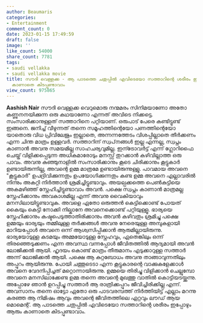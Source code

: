 ```yaml
---
author: Beaumaris
categories:
- Entertainment
comment_count: 0
date: 2023-01-15 17:49:59
draft: false
image: ''
like_count: 54000
share_count: 7781
tags:
- saudi vellakka
- saudi vellakka movie
title: സൗദി വെള്ളക്ക - ആ പാടത്തെ ചതുപ്പിൽ എവിടെയോ സത്താറിന്റെ ശരീരം ഇപ്പോഴും ആരും
  കാണാതെ കിടപ്പുണ്ടാവാം
view_count: 975865
---
```


**Aashish Nair** സൗദി വെള്ളക്ക വെറുമൊരു നന്മമരം സിനിമയാണോ അതോ കണ്ണുനനയിക്കുന്ന ഒരു കഥയാണോ എന്നത് അവിടെ നിക്കട്ടെ. സംസാരിക്കാനുള്ളത് സത്താറിനെ പറ്റിയാണ്. ഒരുപാട് പേരെ കണ്ടിട്ടുണ്ട് ഇങ്ങനെ. ജനിച്ച് വീഴുന്നത് തന്നെ സമൂഹത്തിന്റെയോ പണത്തിന്റെയോ യാതൊരു വിധ പ്രിവിലേജും ഇല്ലാതെ, അന്നന്നത്തേടം വിശപ്പില്ലാതെ തീർക്കണം എന്ന ചിന്ത മാത്രം ഉള്ളവർ. സത്താറിന് സ്വപ്‌നങ്ങൾ ഇല്ല എന്നല്ല, സ്വപ്നം കാണാൻ അവനു സമയമില്ല സാഹചര്യവുമില്ല. ഇന്ട്രോവർട്ട് എന്ന് ഗ്ലോറിഫൈ ചെയ്ത് വിളിക്കപ്പെടുന്ന അധികമാരോടും മനസ്സ് തുറക്കാൻ കഴിവില്ലാത്ത ഒരു പാവം. അവനു കുഞ്ഞുനാളിൽ സംസാരിക്കാനും കൂടെ ചിരിക്കാനും കൂട്ടുകാർ ഉണ്ടായിരുന്നില്ല, അവന്റെ ഉമ്മ മാത്രമേ ഉണ്ടായിരുന്നുള്ളു. പാവമായ അവനെ "കൂട്ടുകാർ" ഉപദ്രിവിക്കുന്നതും ഉപയോഗിക്കുന്നതും കണ്ട ഉമ്മ അവനെ എല്ലാവരിൽ നിന്നും അകറ്റി നിർത്താൻ ശ്രമിച്ചിട്ടുണ്ടാവും. അയല്പക്കത്തെ പെൺകുട്ടിയെ അകമഴിഞ്ഞ് സ്നേഹിച്ചിട്ടുണ്ടാവാം അവൻ. പക്ഷെ സ്വപ്നം കാണാൻ മാത്രമല്ല സ്നേഹിക്കാനും അവകാശമില്ല എന്ന് അവനു വൈകിയാവും മനസിലായിട്ടുണ്ടാവുക. അവളെ ഏതോ ഒരുത്തൻ കെട്ടിക്കൊണ്ട് പോയത് കൈയും കെട്ടി നോക്കി നില്കാനേ അവനെക്കൊണ്ട് പറ്റിയുള്ളൂ. ഭാര്യയെ സ്നേഹിക്കാനും കഷ്ടപെടുത്താതിരിക്കാനും അവൻ കഴിവതും ശ്രമിച്ചു പക്ഷെ ഉമ്മയും ഭാര്യയും തമ്മിലുള്ള തർക്കങ്ങൾ അവനു നേരെയുള്ള അമ്പുകളായി മാറിയപ്പോൾ അവനെ ഒന്ന് ആശ്വസിപ്പിക്കാൻ ആരുമില്ലായിരുന്നു. ഭാര്യയോടുള്ള കടമയും അമ്മയോടുള്ള സ്നേഹവും, ഏതെങ്കിലും ഒന്ന് തിരഞ്ഞെടുക്കണം എന്ന അവസ്ഥ വന്നപ്പോൾ ജീവിതത്തിൽ ആദ്യമായി അവൻ ലോജിക്കൽ ആയി. ഹൃദയം കൊണ്ട് മാത്രം തീരുമാനം എടുക്കാറുള്ള സത്താർ അന്ന് ലോജിക്കൽ ആയി. പക്ഷെ ആ കുറ്റബോധം അവനു താങ്ങാവുന്നതിലും അപ്പുറം ആയിരുന്നു. പോയി ചത്തൂടെടാ എന്ന കൂട്ടുകാരന്റെ വാക്കുകളേക്കാൾ അവനെ വേദനിപ്പിച്ചത് മറ്റൊന്നായിരുന്നു. ഉമ്മയെ തിരിച്ചു വിളിക്കാൻ ചെല്ലുമ്പോ അവനെ മനസിലാക്കേണ്ട ഉമ്മ തന്നെ അവന്റെ മുഖത്തു വാതിൽ കൊട്ടിയടയ്ക്കുന്നു. അപ്പോഴേ ഞാൻ ഉറപ്പിച്ചു സത്താർ ആ രാത്രിക്കപ്പുറം ജീവിച്ചിരിക്കില്ല എന്ന്. അവസാനം തന്നെ ഓട്ടോ ഏതോ ഒരു പാടവരമ്പത്ത് നിർത്തിയിട്ട് എല്ലാം മറന്നു കരഞ്ഞ ആ നിമിഷം ആവും അവന്റെ ജീവിതത്തിലെ ഏറ്റവും ലൗഡ് ആയ മൊമെന്റ്. ആ പാടത്തെ ചതുപ്പിൽ എവിടെയോ സത്താറിന്റെ ശരീരം ഇപ്പോഴും ആരും കാണാതെ കിടപ്പുണ്ടാവാം.